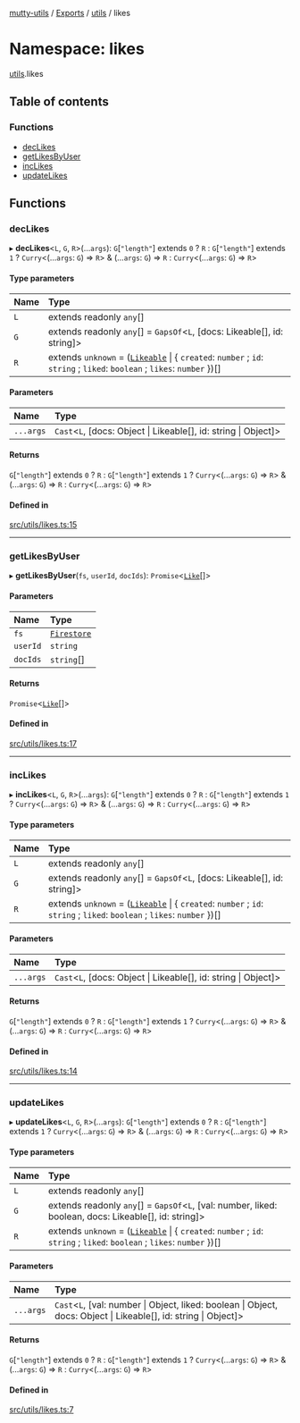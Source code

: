 [mutty-utils](../README.md) / [Exports](../modules.md) / [utils](utils.md) / likes

# Namespace: likes

[utils](utils.md).likes

## Table of contents

### Functions

- [decLikes](utils.likes.md#declikes)
- [getLikesByUser](utils.likes.md#getlikesbyuser)
- [incLikes](utils.likes.md#inclikes)
- [updateLikes](utils.likes.md#updatelikes)

## Functions

### decLikes

▸ **decLikes**<`L`, `G`, `R`\>(...`args`): `G`[``"length"``] extends ``0`` ? `R` : `G`[``"length"``] extends ``1`` ? `Curry`<(...`args`: `G`) => `R`\> & (...`args`: `G`) => `R` : `Curry`<(...`args`: `G`) => `R`\>

#### Type parameters

| Name | Type |
| :------ | :------ |
| `L` | extends readonly `any`[] |
| `G` | extends readonly `any`[] = `GapsOf`<`L`, [docs: Likeable[], id: string]\> |
| `R` | extends `unknown` = ([`Likeable`](../interfaces/Likeable.md) \| { `created`: `number` ; `id`: `string` ; `liked`: `boolean` ; `likes`: `number`  })[] |

#### Parameters

| Name | Type |
| :------ | :------ |
| `...args` | `Cast`<`L`, [docs: Object \| Likeable[], id: string \| Object]\> |

#### Returns

`G`[``"length"``] extends ``0`` ? `R` : `G`[``"length"``] extends ``1`` ? `Curry`<(...`args`: `G`) => `R`\> & (...`args`: `G`) => `R` : `Curry`<(...`args`: `G`) => `R`\>

#### Defined in

[src/utils/likes.ts:15](https://github.com/jonlaing/mutty-utils/blob/c9372b5/src/utils/likes.ts#L15)

___

### getLikesByUser

▸ **getLikesByUser**(`fs`, `userId`, `docIds`): `Promise`<[`Like`](../interfaces/Like.md)[]\>

#### Parameters

| Name | Type |
| :------ | :------ |
| `fs` | [`Firestore`](../modules.md#firestore) |
| `userId` | `string` |
| `docIds` | `string`[] |

#### Returns

`Promise`<[`Like`](../interfaces/Like.md)[]\>

#### Defined in

[src/utils/likes.ts:17](https://github.com/jonlaing/mutty-utils/blob/c9372b5/src/utils/likes.ts#L17)

___

### incLikes

▸ **incLikes**<`L`, `G`, `R`\>(...`args`): `G`[``"length"``] extends ``0`` ? `R` : `G`[``"length"``] extends ``1`` ? `Curry`<(...`args`: `G`) => `R`\> & (...`args`: `G`) => `R` : `Curry`<(...`args`: `G`) => `R`\>

#### Type parameters

| Name | Type |
| :------ | :------ |
| `L` | extends readonly `any`[] |
| `G` | extends readonly `any`[] = `GapsOf`<`L`, [docs: Likeable[], id: string]\> |
| `R` | extends `unknown` = ([`Likeable`](../interfaces/Likeable.md) \| { `created`: `number` ; `id`: `string` ; `liked`: `boolean` ; `likes`: `number`  })[] |

#### Parameters

| Name | Type |
| :------ | :------ |
| `...args` | `Cast`<`L`, [docs: Object \| Likeable[], id: string \| Object]\> |

#### Returns

`G`[``"length"``] extends ``0`` ? `R` : `G`[``"length"``] extends ``1`` ? `Curry`<(...`args`: `G`) => `R`\> & (...`args`: `G`) => `R` : `Curry`<(...`args`: `G`) => `R`\>

#### Defined in

[src/utils/likes.ts:14](https://github.com/jonlaing/mutty-utils/blob/c9372b5/src/utils/likes.ts#L14)

___

### updateLikes

▸ **updateLikes**<`L`, `G`, `R`\>(...`args`): `G`[``"length"``] extends ``0`` ? `R` : `G`[``"length"``] extends ``1`` ? `Curry`<(...`args`: `G`) => `R`\> & (...`args`: `G`) => `R` : `Curry`<(...`args`: `G`) => `R`\>

#### Type parameters

| Name | Type |
| :------ | :------ |
| `L` | extends readonly `any`[] |
| `G` | extends readonly `any`[] = `GapsOf`<`L`, [val: number, liked: boolean, docs: Likeable[], id: string]\> |
| `R` | extends `unknown` = ([`Likeable`](../interfaces/Likeable.md) \| { `created`: `number` ; `id`: `string` ; `liked`: `boolean` ; `likes`: `number`  })[] |

#### Parameters

| Name | Type |
| :------ | :------ |
| `...args` | `Cast`<`L`, [val: number \| Object, liked: boolean \| Object, docs: Object \| Likeable[], id: string \| Object]\> |

#### Returns

`G`[``"length"``] extends ``0`` ? `R` : `G`[``"length"``] extends ``1`` ? `Curry`<(...`args`: `G`) => `R`\> & (...`args`: `G`) => `R` : `Curry`<(...`args`: `G`) => `R`\>

#### Defined in

[src/utils/likes.ts:7](https://github.com/jonlaing/mutty-utils/blob/c9372b5/src/utils/likes.ts#L7)
